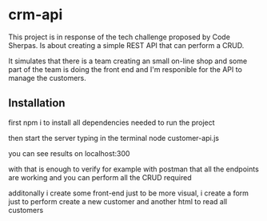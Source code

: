 # crm-api

This project is in response of the tech challenge proposed
by Code Sherpas. Is about creating a simple REST API that
can perform a CRUD. 

It simulates that there is a team creating 
an small on-line shop and some part of the team is doing the front end
and I'm responible for the API to manage the customers.

## Installation

first npm i to install all dependencies needed to run the project

then start the server typing in the terminal node customer-api.js

you can see results on localhost:300

with that is enough to verify for example with postman that all the endpoints 
are working and you can perform all the CRUD required

additonally i create some front-end just to be more visual,
i create a form just to perform create a new customer and another html
to read all customers
    